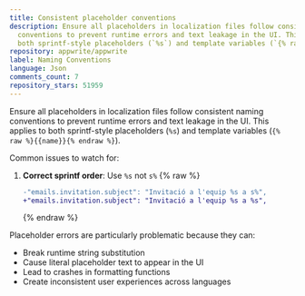 ```yaml
---
title: Consistent placeholder conventions
description: Ensure all placeholders in localization files follow consistent naming
  conventions to prevent runtime errors and text leakage in the UI. This applies to
  both sprintf-style placeholders (`%s`) and template variables (`{% raw %}{{name}}{% endraw %}`).
repository: appwrite/appwrite
label: Naming Conventions
language: Json
comments_count: 7
repository_stars: 51959
---
```


Ensure all placeholders in localization files follow consistent naming conventions to prevent runtime errors and text leakage in the UI. This applies to both sprintf-style placeholders (`%s`) and template variables (`{% raw %}{{name}}{% endraw %}`).

Common issues to watch for:
1. **Correct sprintf order**: Use `%s` not `s%`
   {% raw %}
   ```diff
   -"emails.invitation.subject": "Invitació a l'equip %s a s%",
   +"emails.invitation.subject": "Invitació a l'equip %s a %s",
   ```
   {% endraw %}


Placeholder errors are particularly problematic because they can:
- Break runtime string substitution
- Cause literal placeholder text to appear in the UI
- Lead to crashes in formatting functions
- Create inconsistent user experiences across languages
